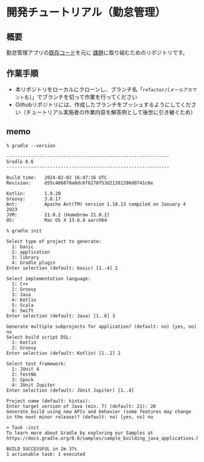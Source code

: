 # 開発チュートリアル（勤怠管理）

## 概要

勤怠管理アプリの[既存コード](./kintai_kadai_main.java)を元に
[課題](./kintai_kadai.md)に取り組むためのリポジトリです。

## 作業手順

- 本リポジトリをローカルにクローンし、ブランチ名「`refactor/[メールアカウント名]`」でブランチを切って作業を行ってください
- Githubリポジトリには、作成したブランチをプッシュするようにしてください（チュートリアル実施者の作業内容を解答例として後世に引き継ぐため）


## memo
```shell
% gradle --version

------------------------------------------------------------
Gradle 8.6
------------------------------------------------------------

Build time:   2024-02-02 16:47:16 UTC
Revision:     d55c486870a0dc6f6278f53d21381396d0741c6e

Kotlin:       1.9.20
Groovy:       3.0.17
Ant:          Apache Ant(TM) version 1.10.13 compiled on January 4 2023
JVM:          21.0.2 (Homebrew 21.0.2)
OS:           Mac OS X 13.6.4 aarch64

% gradle init   

Select type of project to generate:
  1: basic
  2: application
  3: library
  4: Gradle plugin
Enter selection (default: basic) [1..4] 2

Select implementation language:
  1: C++
  2: Groovy
  3: Java
  4: Kotlin
  5: Scala
  6: Swift
Enter selection (default: Java) [1..6] 3

Generate multiple subprojects for application? (default: no) [yes, no] no
Select build script DSL:
  1: Kotlin
  2: Groovy
Enter selection (default: Kotlin) [1..2] 2

Select test framework:
  1: JUnit 4
  2: TestNG
  3: Spock
  4: JUnit Jupiter
Enter selection (default: JUnit Jupiter) [1..4] 

Project name (default: kintai): 
Enter target version of Java (min. 7) (default: 21): 20
Generate build using new APIs and behavior (some features may change in the next minor release)? (default: no) [yes, no] no

> Task :init
To learn more about Gradle by exploring our Samples at https://docs.gradle.org/8.6/samples/sample_building_java_applications.html

BUILD SUCCESSFUL in 2m 37s
1 actionable task: 1 executed
```
